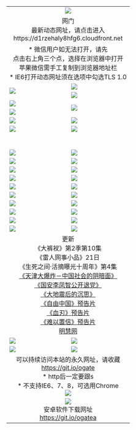 ﻿<table>
  <tr></tr>
  <tr><td colspan=2 align=center><img src="https://cloud.githubusercontent.com/assets/11880933/13434984/f430fae2-e012-11e5-814f-c2df1e82b247.jpg" /></td></tr>
  <tr><td colspan=2 align=center>网门<br>最新动态网址，请点击进入
<br>https://d1rzehaly8hfg6.cloudfront.net
    </td>
  </tr>
  <tr>
    <td colspan=2 align=center>* 微信用户如无法打开，请先<br>点击右上角三个点，选择在浏览器中打开<br>苹果微信需手工复制到浏览器地址栏
    <br>* IE6打开动态网址须在选项中勾选TLS 1.0</td>
  </tr>
  <tr>
    <td rowspan=2><a href="https://d1rzehaly8hfg6.cloudfront.net/ogUP.aspx?name=11DKC.mp4&list=11DKC" target="_blank"><img src="https://d1rzehaly8hfg6.cloudfront.net/Up/11DKC1.jpg" /></a></td> 
    <td><div><a href="https://d1rzehaly8hfg6.cloudfront.net/ogUP.aspx?name=LRWS.mp4&list=LRWS" target="_blank"><img src="https://d1rzehaly8hfg6.cloudfront.net/Up/LRWS.jpg" /></a></td>
   </tr>
  <tr>
    <td><a href="https://d1rzehaly8hfg6.cloudfront.net/ogNiceVedio.aspx" target="_blank"><img src="https://d1rzehaly8hfg6.cloudfront.net/Up/11TGKDY.jpg" /></a></td>
  </tr>
  <tr>
    <td><a href="https://d1rzehaly8hfg6.cloudfront.net/ogUP.aspx?name=JQR.mp4&count=2" target="_blank"><img src="https://d1rzehaly8hfg6.cloudfront.net/Up/JQR.jpg" /></a></td>   
    <td rowspan=2><a href="https://d1rzehaly8hfg6.cloudfront.net/ogUP.aspx?name=JP.mp4&count=9" target="_blank"><img src="https://d1rzehaly8hfg6.cloudfront.net/Up/JP.jpg" /></td>
  </tr>
  <tr>
    <td><a href="https://d1rzehaly8hfg6.cloudfront.net/ogUP.aspx?name=WH.mp4" target="_blank"><img src="https://d1rzehaly8hfg6.cloudfront.net/Up/WH.jpg" /></a></td>
  </tr>
  <tr>
    <td><a href="https://d1rzehaly8hfg6.cloudfront.net/ogUP.aspx?name=SSZJ.mp4&list=SSZJ" target="_blank"><img src="https://d1rzehaly8hfg6.cloudfront.net/Up/SSZJ.jpg" /></a></td>
    <td><a href="https://d1rzehaly8hfg6.cloudfront.net/ogUP.aspx?name=1XQK.mp4&count=13" target="_blank"><img src="https://d1rzehaly8hfg6.cloudfront.net/Up/1XQK.jpg" /></a</td>
  </tr>
  <tr>
    <td><a href="https://d1rzehaly8hfg6.cloudfront.net/ogUP.aspx?name=ZY.mp4&count=2015|16" target="_blank"><img src="https://d1rzehaly8hfg6.cloudfront.net/Up/ZY.jpg" /></a</td>
    <td><a href="https://d1rzehaly8hfg6.cloudfront.net/ogUP.aspx?name=XTFY.mp4&count=B|2,A|24" target="_blank"><img src="https://d1rzehaly8hfg6.cloudfront.net/Up/XTFY.jpg" /></a></td>
  </tr>
  <tr height="40">
  </tr>
  <tr>
    <td><a href="https://d1rzehaly8hfg6.cloudfront.net/ogUP.aspx?name=4SQQ.mp4&list=4SQQ" target="_blank"><img src="https://d1rzehaly8hfg6.cloudfront.net/Up/4SQQ0.jpg"/></a></td>
    <td><a href="https://d1rzehaly8hfg6.cloudfront.net/ogUP.aspx?name=4SHQ.mp4&list=4SHQ" target="_blank"><img src="https://d1rzehaly8hfg6.cloudfront.net/Up/4SHQ0.jpg"/></a></td>
  </tr>
  <tr>
    <td><a href="https://d1rzehaly8hfg6.cloudfront.net/ogUP.aspx?name=4SZG.mp4&list=4SZG" target="_blank"><img src="https://d1rzehaly8hfg6.cloudfront.net/Up/4SZG0.jpg"/></a></td>
    <td><a href="https://d1rzehaly8hfg6.cloudfront.net/ogUP.aspx?name=4SDJ.mp4&list=4SDJ" target="_blank"><img src="https://d1rzehaly8hfg6.cloudfront.net/Up/4SDJ0.jpg"/></a></td>
  </tr>
  <tr>
    <td><a href="https://d1rzehaly8hfg6.cloudfront.net/ogUP.aspx?name=4SGX.mp4&list=4SGX" target="_blank"><img src="https://d1rzehaly8hfg6.cloudfront.net/Up/4SGX0.jpg"/></a></td>
    <td><a href="https://d1rzehaly8hfg6.cloudfront.net/ogUP.aspx?name=4SHD.mp4&list=4SHD" target="_blank"><img src="https://d1rzehaly8hfg6.cloudfront.net/Up/4SHD0.jpg"/></a></td>
  </tr>
  <tr>
    <td><a href="https://d1rzehaly8hfg6.cloudfront.net/ogUP.aspx?name=4CTX.mp4&list=4CTX" target="_blank"><img src="https://d1rzehaly8hfg6.cloudfront.net/Up/4CTX0.jpg"/></a></td>
    <td><a href="https://d1rzehaly8hfg6.cloudfront.net/ogUP.aspx?name=4CWZ.mp4&list=4CWZ" target="_blank"><img src="https://d1rzehaly8hfg6.cloudfront.net/Up/4CWZ0.jpg"/></a></td>
  </tr>
  <tr>
    <td><a href="https://d1rzehaly8hfg6.cloudfront.net/onUP.aspx?name=https://d1qhweuvr3wm0g.cloudfront.net/" target="_blank"><img src="https://d1rzehaly8hfg6.cloudfront.net/Up/0DTW.jpg"/></a></td>
    <td><a href="https://d1rzehaly8hfg6.cloudfront.net/onUP.aspx?name=https://d240ns8up8earz.cloudfront.net/acenter/" target="_blank"><img src="https://d1rzehaly8hfg6.cloudfront.net/Up/0TDW.jpg" /></a></td>
  </tr>
  <tr>
    <td><a href="https://d1rzehaly8hfg6.cloudfront.net/onUP.aspx?name=https://d4508d6vomz2p.cloudfront.net/gb/nsc413.htm" target="_blank"><img src="https://d1rzehaly8hfg6.cloudfront.net/Up/0DJY.jpg" /></a></td>
    <td><a href="https://d1rzehaly8hfg6.cloudfront.net/onUP.aspx?name=https://d3bxwq7vzudb5l.cloudfront.net/xtr/gb/prog204.html" target="_blank"><img src="https://d1rzehaly8hfg6.cloudfront.net/Up/0XTR.jpg" /></a></td>
  </tr>
  <tr>
    <td><a href="https://d1rzehaly8hfg6.cloudfront.net/onUP.aspx?name=https://d3aj00iefsmfgc.cloudfront.net/" target="_blank"><img src="https://d1rzehaly8hfg6.cloudfront.net/Up/0MHW.jpg" /></a></td>
    <td><a href="https://d1rzehaly8hfg6.cloudfront.net/onUP.aspx?name=https://d1sbg9daat0zu5.cloudfront.net/" target="_blank"><img src="https://d1rzehaly8hfg6.cloudfront.net/Up/0ZJW.jpg" /></a></td>
  </tr>
  <tr>
    <td><a href="https://d1rzehaly8hfg6.cloudfront.net/ogUP.aspx?name=0FG.zip" target="_blank"><img src="https://d1rzehaly8hfg6.cloudfront.net/Up/0FG.jpg" /></a></td>
    <td><a href="https://d1rzehaly8hfg6.cloudfront.net/ogUP.aspx?name=0FGA.apk" target="_blank"><img src="https://d1rzehaly8hfg6.cloudfront.net/Up/0FGA.jpg" /></a></td>
  </tr>
  <tr>
    <td><a href="https://d1rzehaly8hfg6.cloudfront.net/ogUP.aspx?name=0U.zip" target="_blank"><img src="https://d1rzehaly8hfg6.cloudfront.net/Up/0U.jpg" /></a></td>
    <td><a href="https://d1rzehaly8hfg6.cloudfront.net/ogUP.aspx?name=0UA.apk" target="_blank"><img src="https://d1rzehaly8hfg6.cloudfront.net/Up/0UA.jpg" /></a></td>
  </tr>
  <tr>
    <td><a href="https://d1rzehaly8hfg6.cloudfront.net/ogUP.aspx?name=0iPPOTV.zip" target="_blank"><img src="https://d1rzehaly8hfg6.cloudfront.net/Up/0iPPOTV.jpg" /></a></td>
    <td><a href="https://d1rzehaly8hfg6.cloudfront.net/ogUP.aspx?name=0iNTD.apk" target="_blank"><img src="https://d1rzehaly8hfg6.cloudfront.net/Up/0iNTD.jpg" /></a></td>
  </tr>
  <tr>
    <td colspan=2 align=center>更新<br>
      《大裤衩》第2季第10集<br>
      《雷人网事小品》21日<br>
      《生死之间·活摘曝光十周年》第4集</a><br>
      <a href="https://d1rzehaly8hfg6.cloudfront.net/ogUP.aspx?name=4TJDBZ.mp4" target="_blank">《天津大爆炸－中国社会的阴暗面》</a><br>
      <a href="https://d1rzehaly8hfg6.cloudfront.net/ogUP.aspx?name=4LFZ.mp4" target="_blank">《国安李凤智公开退党》</a><br>
      <a href="https://d1rzehaly8hfg6.cloudfront.net/ogUP.aspx?name=4DDZHDCS.mp4" target="_blank">《大地震后的沉思》</a><br>
      <a href="https://d1rzehaly8hfg6.cloudfront.net/ogUP.aspx?name=11ZYZG0.mp4" target="_blank">《自由中国》预告片</a><br>
      <a href="https://d1rzehaly8hfg6.cloudfront.net/ogUP.aspx?name=11XR.mp4" target="_blank">《血刃》预告片</a><br>
      <a href="https://d1rzehaly8hfg6.cloudfront.net/ogUP.aspx?name=11NYZX.mp4&count=2" target="_blank">《难以置信》预告片</a><br>
      <a href="https://d1rzehaly8hfg6.cloudfront.net/onUP.aspx?name=https://www.minghui.org/" target="_blank">明慧网</a></td>
    </td>
  </tr>
  <tr>
    <td><a href="https://d1rzehaly8hfg6.cloudfront.net/ogNice.aspx" target="_blank"><img src="https://cloud.githubusercontent.com/assets/11880933/13720378/f84bb392-e841-11e5-8739-815049dd6ff8.jpg" /></a></td>
    <td><a href="https://d1rzehaly8hfg6.cloudfront.net/onCO.aspx?ob=600%E4%BA%8B%E7%89%A9&op=%E5%A2%9E%E5%88%A0%E6%94%B9&args=WH1~%23%E7%B1%BB%E5%9E%8B6%E6%96%B0%E9%97%BB%7c%23%E7%B1%BB%E5%9E%8B6%E8%AF%84%E8%AE%BA&mode=" target="_blank"><img src="https://cloud.githubusercontent.com/assets/11880933/13720380/04d76a16-e842-11e5-8833-e627daa88802.jpg" /></a></td> 
  </tr>
  <tr>
    <td><a href="https://d1rzehaly8hfg6.cloudfront.net/ogDY.aspx" target="_blank"><img src="https://cloud.githubusercontent.com/assets/11880933/13720384/11817090-e842-11e5-9571-7dc2f1af9f42.jpg" /></a></td>
    <td><a href="https://d1rzehaly8hfg6.cloudfront.net/ogST.aspx" target="_blank"><img src="https://cloud.githubusercontent.com/assets/11880933/13720385/1467ea3c-e842-11e5-86df-c96c9a556aaf.jpg" /></a></td> 
  </tr>
  <!--tr>
    <td colspan=2 align=center>
      <微信可扫描以下临时二维码<br/>https://bit.ly/1mBQHW8<br/><a href="https://d1rzehaly8hfg6.cloudfront.net/Up/0WMGDL3.png" target="_blank"><img src="https://d1rzehaly8hfg6.cloudfront.net/Up/0WMGD3.png"/></a>
  </tr-->
  <tr>
    <td colspan=2 align=center>可以持续访问本站的永久网址，请收藏<br/><a href="https://git.io/ogate" target="_blank">https://git.io/ogate</a><br/>* http后一定要跟s<br/>* 不支持IE6、7、8，可选用Chrome<br/><a href="https://d1rzehaly8hfg6.cloudfront.net/Up/0WMGDL2.png" target="_blank"><img src="https://d1rzehaly8hfg6.cloudfront.net/Up/0WMGD2.png"/></a></td>
  </tr>
  <tr>
    <td colspan=2 align=center><a href="https://d1rzehaly8hfg6.cloudfront.net/ogUP.aspx?name=0oGate.apk" target="_blank"><img src="https://cloud.githubusercontent.com/assets/11880933/13720399/75e143ee-e842-11e5-9f0a-1421f423c80f.jpg" /></a><br>安卓软件下载网址<br><a href="https://git.io/ogatea">https://git.io/ogatea</a></td>
  </tr>
  <!--tr>
    <td colspan=2 align=center>可能失效的动态网址
    </td>
  </tr-->
</table>

